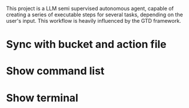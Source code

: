 This project is a LLM semi supervised autonomous agent, capable of creating a series of executable steps for several tasks, depending on the user's input. This workflow is heavily influenced by the GTD framework.

# Sync with bucket and action file

# Show command list

# Show terminal
